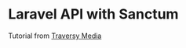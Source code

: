 # Laravel API with Sanctum
Tutorial from [Traversy Media](https://www.youtube.com/watch?v=MT-GJQIY3EU)
